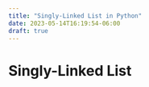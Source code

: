 ```yaml
---
title: "Singly-Linked List in Python"
date: 2023-05-14T16:19:54-06:00
draft: true
---
```


# Singly-Linked List


